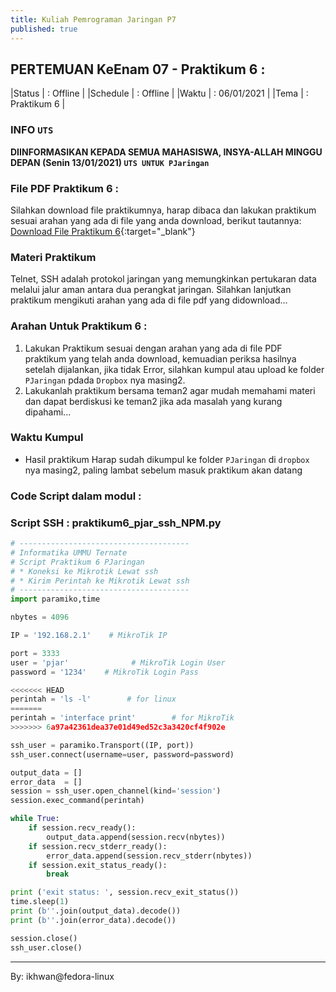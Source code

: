 ```yaml
---
title: Kuliah Pemrograman Jaringan P7
published: true
---
```


## PERTEMUAN KeEnam 07 - Praktikum 6 :

|Status  | : Offline                   |
|Schedule | : Offline                   |
|Waktu   | : 06/01/2021              |
|Tema    | : Praktikum 6             |


### INFO `UTS`

<b> DIINFORMASIKAN KEPADA SEMUA MAHASISWA, INSYA-ALLAH MINGGU DEPAN (Senin 13/01/2021) `UTS UNTUK PJaringan` </b>


### File PDF Praktikum 6 :

Silahkan download file praktikumnya, harap dibaca dan lakukan praktikum sesuai arahan yang ada di file yang anda download, berikut tautannya: [Download File Praktikum 6](assets/reff/pjar/Praktikum_PJar_6.pdf){:target="_blank"}

### Materi Praktikum

Telnet, SSH adalah protokol jaringan yang memungkinkan pertukaran data melalui jalur aman antara dua perangkat jaringan. Silahkan lanjutkan praktikum mengikuti arahan yang ada di file pdf yang didownload...


### Arahan Untuk Praktikum 6 :

1. Lakukan Praktikum sesuai dengan arahan yang ada di file PDF praktikum yang telah anda download, kemuadian periksa hasilnya setelah dijalankan, jika tidak Error, silahkan kumpul atau upload ke folder  `PJaringan` pdada `Dropbox` nya masing2.
2. Lakukanlah praktikum bersama teman2 agar mudah memahami materi dan dapat berdiskusi ke teman2 jika ada masalah yang kurang dipahami...

### Waktu Kumpul

- Hasil praktikum Harap sudah dikumpul ke folder `PJaringan` di `dropbox` nya masing2, paling lambat sebelum masuk praktikum akan datang

### Code Script dalam modul : 

### Script SSH : praktikum6_pjar_ssh_NPM.py 

```python
# --------------------------------------
# Informatika UMMU Ternate
# Script Praktikum 6 PJaringan
# * Koneksi ke Mikrotik Lewat ssh
# * Kirim Perintah ke Mikrotik Lewat ssh
# --------------------------------------
import paramiko,time

nbytes = 4096

IP = '192.168.2.1'    # MikroTik IP

port = 3333
user = 'pjar'              # MikroTik Login User
password = '1234'    # MikroTik Login Pass

<<<<<<< HEAD
perintah = 'ls -l'        # for linux
=======
perintah = 'interface print'        # for MikroTik
>>>>>>> 6a97a42361dea37e01d49ed52c3a3420cf4f902e

ssh_user = paramiko.Transport((IP, port))
ssh_user.connect(username=user, password=password)

output_data = []
error_data  = []
session = ssh_user.open_channel(kind='session')
session.exec_command(perintah)

while True:
    if session.recv_ready():
        output_data.append(session.recv(nbytes))
    if session.recv_stderr_ready():
        error_data.append(session.recv_stderr(nbytes))
    if session.exit_status_ready():
        break

print ('exit status: ', session.recv_exit_status())
time.sleep(1)
print (b''.join(output_data).decode())
print (b''.join(error_data).decode())

session.close()
ssh_user.close()

```


<!-- 
***

## netifaces to scapy [praktikum 4]

Materi ini atau script dibawah cukup lakukan praktikum untuk tambahan saja dan tidak harus dikumpuk/upload ke dropbox,
tapi yang mau upload boleh dan akan dipertimbangkan sebagai nilai tambahan...



Pada Materi Praktikum 4 Untuk teman2 yang menggunakan Windows dan gagal install `netifaces` pada praktikum 4
bisa mencoba modul lain yaitu `scapy`,
#### Install `scapy`
    - pip3 install scapy
    - atau : pip3 install --user scapy

#### The Script :

```py

# ----------------------------
# Informatika UMMU Ternate
# Script Praktikum 4 PJaringan
# * Get Network Interface Name
# * Get IP From Network Interface
# * Simpan : praktikum4_net-win_npm.py
# ----------------------------
import scapy.all as sc

print("")
for l in sc.get_windows_if_list():
    try:
        print(" {:<20} : {}".format("Nama Interface",l["name"]))
        print(" {:<20} : {}".format("IP Address",l["ips"][1]))
        print(" {:<20} : {}".format("MAC Address",l["mac"]))
        print(" {:<20} : {}".format("Deskripsi",l["description"]))
        print("-"*35)
    except:
        pass

```

#### Hasil Screenshot :

Hasil dari Script diatas saat dijalankan pada mesin Windows 10 dalam tangkapan layar (screenshot) :

![Screenshot Get Interface](assets/reff/pjar/sc_get_net_iface.png)
 -->

***

By: ikhwan@fedora-linux
